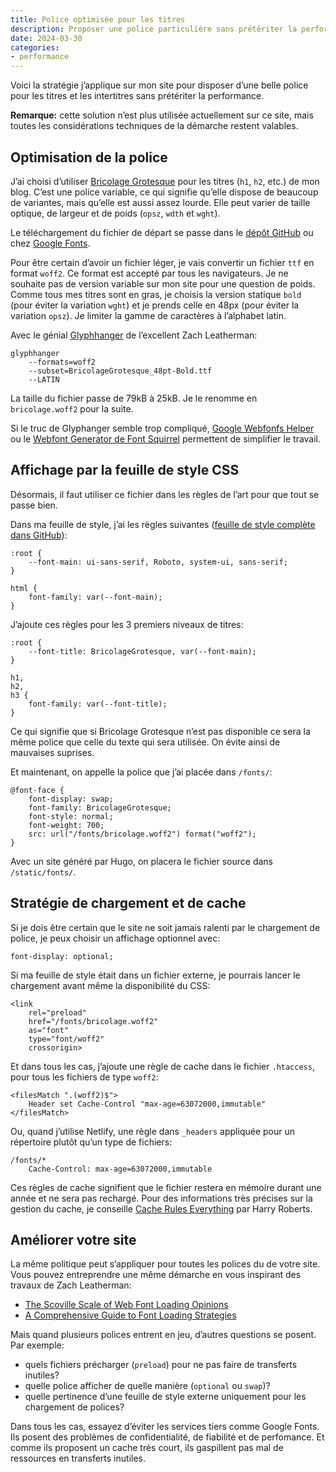 ```yaml
---
title: Police optimisée pour les titres
description: Proposer une police particulière sans prétériter la performance de son site. Optimisation du fichier, stratégie de chargement et gestion du cache.
date: 2024-03-30
categories:
- performance
---
```


Voici la stratégie j’applique sur mon site pour disposer d’une belle police pour les titres et les intertitres sans prétériter la performance.

**Remarque:** cette solution n’est plus utilisée actuellement sur ce site, mais toutes les considérations techniques de la démarche restent valables. 

## Optimisation de la police

J’ai choisi d’utiliser [Bricolage Grotesque](https://ateliertriay.github.io/bricolage/) pour les titres (`h1`, `h2`, etc.) de mon blog. C’est une police variable, ce qui signifie qu’elle dispose de beaucoup de variantes, mais qu’elle est aussi assez lourde. Elle peut varier de taille optique, de largeur et de poids (`opsz`, `wdth` et `wght`). 

Le téléchargement du fichier de départ se passe dans le [dépôt GitHub](https://github.com/ateliertriay/bricolage/tree/main) ou chez [Google Fonts](https://fonts.google.com/specimen/Bricolage+Grotesque). 

Pour être certain d’avoir un fichier léger, je vais convertir un fichier `ttf` en format `woff2`. Ce format est accepté par tous les navigateurs. Je ne souhaite pas de version variable sur mon site pour une question de poids. Comme tous mes titres sont en gras, je choisis la version statique `bold` (pour éviter la variation `wght`) et je prends celle en 48px (pour éviter la variation `opsz`). Je limiter la gamme de caractères à l’alphabet latin.

Avec le génial [Glyphhanger](https://github.com/zachleat/glyphhanger) de l’excellent Zach Leatherman:

```
glyphhanger 
    --formats=woff2
    --subset=BricolageGrotesque_48pt-Bold.ttf 
    --LATIN
```

La taille du fichier passe de 79kB à 25kB. Je le renomme en `bricolage.woff2` pour la suite.

Si le truc de Glyphanger semble trop compliqué, [Google Webfonfs Helper](https://gwfh.mranftl.com/fonts/bricolage-grotesque?subsets=latin) ou le [Webfont Generator de Font Squirrel](https://www.fontsquirrel.com/tools/webfont-generator) permettent de simplifier le travail.

## Affichage par la feuille de style CSS

Désormais, il faut utiliser ce fichier dans les règles de l’art pour que tout se passe bien.

Dans ma feuille de style, j’ai les règles suivantes ([feuille de style complète dans GitHub](https://github.com/nfriedli/nicolasfriedli.ch/blob/main/assets/css/screen.css)):

```
:root {
    --font-main: ui-sans-serif, Roboto, system-ui, sans-serif;
}

html {
    font-family: var(--font-main);
}
```

J’ajoute ces règles pour les 3 premiers niveaux de titres:

```
:root {
    --font-title: BricolageGrotesque, var(--font-main);
}

h1,
h2,
h3 {
    font-family: var(--font-title);
}
```

Ce qui signifie que si Bricolage Grotesque n’est pas disponible ce sera la même police que celle du texte qui sera utilisée. On évite ainsi de mauvaises suprises.

Et maintenant, on appelle la police que j’ai placée dans `/fonts/`:

```
@font-face {
    font-display: swap;
    font-family: BricolageGrotesque;
    font-style: normal;
    font-weight: 700;
    src: url("/fonts/bricolage.woff2") format("woff2");
}
```

Avec un site généré par Hugo, on placera le fichier source dans `/static/fonts/`.

## Stratégie de chargement et de cache

Si je dois être certain que le site ne soit jamais ralenti par le chargement de police, je peux choisir un affichage optionnel avec:

```
font-display: optional;
```

Si ma feuille de style était dans un fichier externe, je pourrais lancer le chargement avant même la disponibilité du CSS:

```
<link 
    rel="preload" 
    href="/fonts/bricolage.woff2" 
    as="font" 
    type="font/woff2" 
    crossorigin>
```

Et dans tous les cas, j’ajoute une règle de cache dans le fichier `.htaccess`, pour tous les fichiers de type `woff2`:

```
<filesMatch ".(woff2)$">
    Header set Cache-Control "max-age=63072000,immutable"
</filesMatch>
```

Ou, quand j’utilise Netlify, une règle dans `_headers` appliquée pour un répertoire plutôt qu’un type de fichiers:

```
/fonts/*
    Cache-Control: max-age=63072000,immutable
```

Ces règles de cache signifient que le fichier restera en mémoire durant une année et ne sera pas rechargé. Pour des informations très précises sur la gestion du cache, je conseille [Cache Rules Everything](https://www.youtube.com/watch?v=qVQjGwm_mmw) par Harry Roberts.

## Améliorer votre site

La même politique peut s’appliquer pour toutes les polices du de votre site. Vous pouvez entreprendre une même démarche en vous inspirant des travaux de Zach Leatherman:

- [The Scoville Scale of Web Font Loading Opinions](https://beyondtellerrand.com/events/dusseldorf-2019/speakers/zach-leatherman)
- [A Comprehensive Guide to Font Loading Strategies](https://www.zachleat.com/web/comprehensive-webfonts/)

Mais quand plusieurs polices entrent en jeu, d’autres questions se posent. Par exemple:

- quels fichiers précharger (`preload`) pour ne pas faire de transferts inutiles?
- quelle police afficher de quelle manière (`optional` ou `swap`)?
- quelle pertinence d’une feuille de style externe uniquement pour les chargement de polices?

Dans tous les cas, essayez d’éviter les services tiers comme Google Fonts. Ils posent des problèmes de confidentialité, de fiabilité et de perfomance. Et comme ils proposent un cache très court, ils gaspillent pas mal de ressources en transferts inutiles.
